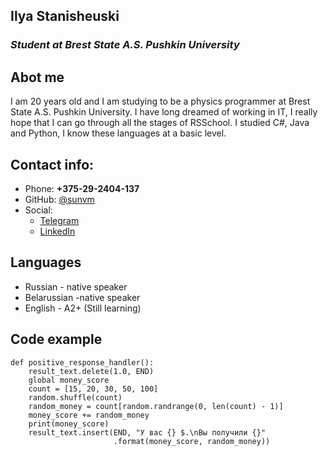 ## Ilya Stanisheuski


### *Student at Brest State A.S. Pushkin University*


## Abot me
I am 20 years old and I am studying to be a physics programmer at Brest State A.S. Pushkin University. I have long dreamed of working in IT, I really hope that I can go through all the stages of RSSchool. I studied C#, Java and Python, I know these languages at a basic level.

## Contact info:
* Phone: **+375-29-2404-137**
* GitHub: [@sunvm](https://github.com/sunvm)
* Social:
    * [Telegram](https://t.me/Smokietrue)
    * [LinkedIn](https://www.linkedin.com/in/ilya-stanishevskiy-29a682205/)


## Languages
* Russian - native speaker
* Belarussian -native speaker
* English - A2+ (Still learning)

## Code example
```
def positive_response_handler():
    result_text.delete(1.0, END)
    global money_score
    count = [15, 20, 30, 50, 100]
    random.shuffle(count)
    random_money = count[random.randrange(0, len(count) - 1)]
    money_score += random_money
    print(money_score)
    result_text.insert(END, "У вас {} $.\nВы получили {}"
                       .format(money_score, random_money))
```